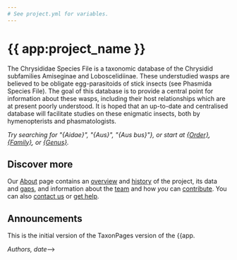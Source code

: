 ```yaml
---
# See project.yml for variables.
---
```


# {{ app:project_name }}
The Chrysididae Species File is a taxonomic database of the Chrysidid subfamilies Amiseginae and Loboscelidiinae. These understudied wasps are believed to be obligate egg-parasitoids of stick insects (see Phasmida Species File). The goal of this database is to provide a central point for information about these wasps, including their host relationships which are at present poorly understood. It is hoped that an up-to-date and centralised database will facilitate studies on these enigmatic insects, both by hymenopterists and phasmatologists.

<autocomplete-otu class="w-80 place-content-center" placeholder="Search by taxon name"/>

_Try searching for "{Aidae}", "{Aus}", "{Aus bus}"}, or start at [{Order}]({{app:project_url}}/otu/{id}/overview), [{Family}]({{app:project_url}}/otu/{id}/overview), or [{Genus}]({{app:project_url}}/otu/{id}/overview)._

## Discover more
Our [About](about) page contains an [overview](about#overview) and [history](about#history) of the project, its data and [gaps](about#gaps-as-opportunity),<D-r> and information about the [team](about#team) and how _you_ can [contribute](about#contribute-or-get-help). You can also [contact us](about#contribute-or-get-help) or [get help](about#contribute-or-get-help). 

## Announcements
This is the initial version of the TaxonPages version of the {{app.
<!--### Announcement title 1
<!--- add inline --->
_Authors, date_-->
<!--
Lorem ipsum dolor sit amet, consectetur adipiscing elit, sed do eiusmod tempor incididunt ut labore et dolore magna aliqua. Ut enim ad minim veniam, quis nostrud exercitation ullamco laboris nisi ut aliquip ex ea commodo consequat.

### Announcement title 2
_Authors, date_

Lorem ipsum dolor sit amet, consectetur adipiscing elit, sed do eiusmod tempor incididunt ut labore et dolore magna aliqua. Ut enim ad minim veniam, quis nostrud exercitation ullamco laboris nisi ut aliquip ex ea commodo consequat.
-->
